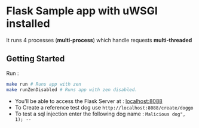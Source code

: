 # Flask Sample app with uWSGI installed
It runs 4 processes (**multi-process**) which handle requests **multi-threaded**

## Getting Started
Run :
```bash
make run # Runs app with zen
make runZenDisabled # Runs app with zen disabled.
```

- You'll be able to access the Flask Server at : [localhost:8088](http://localhost:8088)
- To Create a reference test dog use `http://localhost:8088/create/doggo`
- To test a sql injection enter the following dog name : `Malicious dog", 1); -- `
